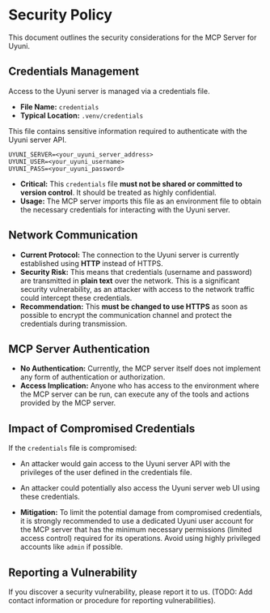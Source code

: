 # Security Policy

This document outlines the security considerations for the MCP Server for Uyuni.

## Credentials Management

Access to the Uyuni server is managed via a credentials file.

*   **File Name:** `credentials`
*   **Typical Location:** `.venv/credentials`

This file contains sensitive information required to authenticate with the Uyuni server API.

```
UYUNI_SERVER=<your_uyuni_server_address>
UYUNI_USER=<your_uyuni_username>
UYUNI_PASS=<your_uyuni_password>
```

*   **Critical:** This `credentials` file **must not be shared or committed to version control**. It should be treated as highly confidential.
*   **Usage:** The MCP server imports this file as an environment file to obtain the necessary credentials for interacting with the Uyuni server.

## Network Communication

*   **Current Protocol:** The connection to the Uyuni server is currently established using **HTTP** instead of HTTPS.
*   **Security Risk:** This means that credentials (username and password) are transmitted in **plain text** over the network. This is a significant security vulnerability, as an attacker with access to the network traffic could intercept these credentials.
*   **Recommendation:** This **must be changed to use HTTPS** as soon as possible to encrypt the communication channel and protect the credentials during transmission.

## MCP Server Authentication

*   **No Authentication:** Currently, the MCP server itself does not implement any form of authentication or authorization.
*   **Access Implication:** Anyone who has access to the environment where the MCP server can be run, can execute any of the tools and actions provided by the MCP server.

## Impact of Compromised Credentials

If the `credentials` file is compromised:

*   An attacker would gain access to the Uyuni server API with the privileges of the user defined in the credentials file.
*   An attacker could potentially also access the Uyuni server web UI using these credentials.

*   **Mitigation:** To limit the potential damage from compromised credentials, it is strongly recommended to use a dedicated Uyuni user account for the MCP server that has the minimum necessary permissions (limited access control) required for its operations. Avoid using highly privileged accounts like `admin` if possible.

## Reporting a Vulnerability

If you discover a security vulnerability, please report it to us. (TODO: Add contact information or procedure for reporting vulnerabilities).